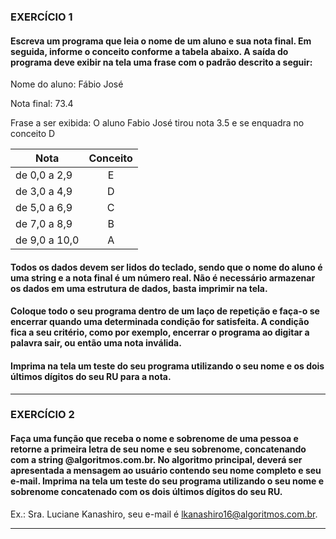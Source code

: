 ### EXERCÍCIO 1 

#### Escreva um programa que leia o nome de um aluno e sua nota final. Em seguida, informe o conceito conforme a tabela abaixo. A saída do programa deve exibir na tela uma frase com o padrão descrito a seguir: 

Nome do aluno: Fábio José 

Nota final: 73.4 

Frase a ser exibida: O aluno Fabio José tirou nota 3.5 e se enquadra no conceito D  

Nota            | Conceito
-------         |:-------: 
de 0,0 a 2,9    | E
de 3,0 a 4,9    | D
de 5,0 a 6,9    | C
de 7,0 a 8,9    | B
de 9,0 a 10,0   | A

#### Todos os dados devem ser lidos do teclado, sendo que o nome do aluno é uma string e a nota final é um número real. Não é necessário armazenar os dados em uma estrutura de dados, basta imprimir na tela.  

#### Coloque todo o seu programa dentro de um laço de repetição e faça-o se encerrar quando uma determinada condição for satisfeita. A condição fica a seu critério, como por exemplo, encerrar o programa ao digitar a palavra sair, ou então uma nota inválida.  

#### Imprima na tela um teste do seu programa utilizando o seu nome e os dois últimos dígitos do seu RU para a nota.  
---

### EXERCÍCIO 2 

#### Faça uma função que receba o nome e sobrenome de uma pessoa e retorne a primeira letra de seu nome e seu sobrenome, concatenando com a string @algoritmos.com.br. No algoritmo principal, deverá ser apresentada a mensagem ao usuário contendo seu nome completo e seu e-mail. Imprima na tela um teste do seu programa utilizando o seu nome e sobrenome concatenado com os dois últimos dígitos do seu RU. 

Ex.: Sra. Luciane Kanashiro, seu e-mail é lkanashiro16@algoritmos.com.br.  

---  

